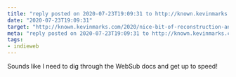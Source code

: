 ```yaml
---
title: "reply posted on 2020-07-23T19:09:31 to http://known.kevinmarks.com/2020/nice-bit-of-reconstruction-and-that-youre"
date: "2020-07-23T19:09:31"
target: "http://known.kevinmarks.com/2020/nice-bit-of-reconstruction-and-that-youre"
meta: "reply posted on 2020-07-23T19:09:31 to http://known.kevinmarks.com/2020/nice-bit-of-reconstruction-and-that-youre"
tags:
- indieweb
---
```

Sounds like I need to dig through the WebSub docs and get up to speed!
